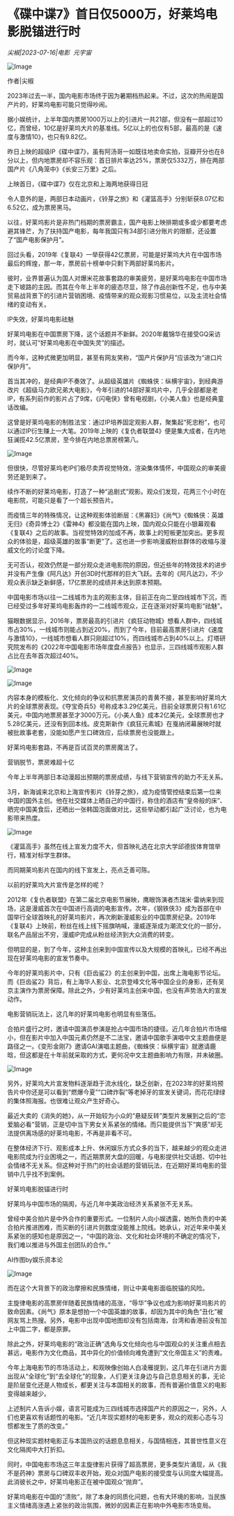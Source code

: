 # 《碟中谍7》首日仅5000万，好莱坞电影脱锚进行时

*尖椒|2023-07-16|电影 
                                                元宇宙*

![Image](https://mmbiz.qpic.cn/mmbiz_jpg/UgtzVuzhFd4f21Up0SUb4I551gEUmUUNJbpehwb7xvOeiaY4ZmqYbf6E1omwic75ZuxHibJNL5SiaNsOLwiccomuR8A/640?wx_fmt=jpeg&tp=wxpic&wxfrom=5&wx_lazy=1&wx_co=1)

作者|尖椒

2023年过去一半，国内电影市场终于因为暑期档热起来。不过，这次的热闹是国产片的，好莱坞电影可能只觉得吵闹。

据小娱统计，上半年国内票房1000万以上的引进片一共21部，但没有一部超过10亿，而曾经，10亿是好莱坞大片的基准线。5亿以上的也仅有5部，最高的是《速度与激情10》，也只有9.82亿。

昨日上映的超级IP《碟中谍7》，虽有阿汤哥一如既往地卖命实拍，豆瓣开分也在8分以上，但内地票房却不容乐观：首日排片率达25%，票房仅5332万，排在两部国产片《八角笼中》《长安三万里》之后。

上映首日，《碟中谍7》仅在北京和上海两地获得日冠

令人意外的是，两部日本动画片，《铃芽之旅》和《灌篮高手》分别斩获8.07亿和6.52亿，成为票房黑马。

以往，好莱坞影片是非热门档期的票房霸主，国产电影上映排期或多或少都要考虑避其锋芒，为了扶持国产电影，每年我国只有34部引进分账片的限额，还设置了“国产电影保护月”。

回过头看，2019年《复联4》一举获得42亿票房，可能是好莱坞大片在中国市场最后的辉煌，那一年，票房前十榜单中只剩下两部好莱坞影片。

彼时，业界普遍认为国人对爆米花故事套路的审美疲劳，是好莱坞电影在中国市场走下坡路的主因。而其在今年上半年的疲态尽显，除了作品创新性不足，也与中美贸易战背景下的引进片营销困境、疫情带来的观众观影习惯易位，以及主流社会情绪的变动有关。

IP失效，好莱坞电影祛魅

好莱坞电影在中国票房下降，这个话题并不新鲜。2020年戴锦华在接受GQ采访时，就认可“好莱坞电影在中国失灵”的描述。

而今年，这种式微更加明显，甚至有网友笑称，“国产片保护月”应该改为“进口片保护月”。

首当其冲的，是经典IP不奏效了。从超级英雄片《蜘蛛侠：纵横宇宙》，到经典游改片《超级马力欧兄弟大电影》，今年引进的14部好莱坞片中，几乎全部都是老IP，有系列前作的影片占了9席，《闪电侠》曾有电视剧，《小美人鱼》也是经典童话改编。

这曾是好莱坞电影的制胜法宝：通过IP培养固定观影人群，聚集起“死忠粉”，也可以通过IP衍生赚上一大笔。2019年上映的《复仇者联盟4》便是集大成者，在内地狂澜揽42.5亿票房，至今排在内地总票房榜第八。

![Image](https://mmbiz.qpic.cn/sz_mmbiz_jpg/Thf7MtZSy5KXDQNowpeA4TUsGueC8icf0HkmWOdCF7MqJ3Oj04kvRYpSrHkehA0jr88Qm0GCAtHJ8ROK05YZeFg/640?wx_fmt=jpeg&wxfrom=5&wx_lazy=1&wx_co=1)

但很快，尽管好莱坞老IP们极尽卖弄视觉特效，渲染集体情怀，中国观众的审美疲劳还是到来了。

续作不断的好莱坞电影，打造了一种“追剧式”观影。观众们发现，花两三个小时在电影院，可能只是看了一个超长预告片。

而疫情三年的特殊情况，让这种观影体验断层：《黑寡妇》《尚气》《蜘蛛侠：英雄无归》《奇异博士2》《雷神4》都没能在国内上映，国内观众只能在小银幕观看《复联4》之后的故事。当视觉特效的加成不再，故事上的短板更加突出。更多观众的体验是，超级英雄的故事“断更”了。这也进一步影响漫威粉丝群体的收缩与漫威文化的讨论度下降。

无可否认，视效仍然是一部分观众走进电影院的原因，但近些年的特效技术的进步并没有产生像《阿凡达》开创3D时代那样的巨大飞跃。去年的《阿凡达2》，不少观众表示缺乏新鲜感，17亿票房的成绩并未达到原本预期。

中国电影市场以往一二线城市为主的观影主体，目前正在向二至四线城市下沉，而已经受过多年好莱坞电影轰炸的一二线城市观众，正在逐渐对好莱坞电影“祛魅”。

猫眼数据显示，2016年，票房最高的引进片《疯狂动物城》想看人群中，四线城市占30%，一线城市则能占到近20%，而到了今年，目前最高票房引进片《速度与激情10》，一线城市想看人群只刚超过10%，而四线城市占到40%以上。灯塔研究院发布的《2022年中国电影市场年度盘点报告》也显示，三四线城市观影人群占比在去年首次超过40%。

![Image](https://mmbiz.qpic.cn/sz_mmbiz_jpg/Thf7MtZSy5KXDQNowpeA4TUsGueC8icf0z2Rooibes60vF7nSkRKMw7kEzwLJDcfGnRKuhKnPfcz1nRqdcnGMiaCQ/640?wx_fmt=jpeg&wxfrom=5&wx_lazy=1&wx_co=1)

![Image](https://mmbiz.qpic.cn/sz_mmbiz_jpg/Thf7MtZSy5KXDQNowpeA4TUsGueC8icf0zcU1NKGL7w7xnVRkiaU46YicVVZLYT6Q0tMX7Hv93D15L9nXGQdbp9Ng/640?wx_fmt=jpeg&wxfrom=5&wx_lazy=1&wx_co=1)

内容本身的模板化、文化倾向的争议和抗票房演员的青黄不接，甚至影响好莱坞大片的全球票房表现。《夺宝奇兵5》号称成本3.29亿美元，目前全球票房只有1.61亿美元，中国内地票房甚至才3000万元。《小美人鱼》成本2亿美元，全球票房也才5.28亿美元，还没有到回本线。皮克斯新作《疯狂元素城》在戛纳闭幕展映时就被批故事老套，没能如愿产生口碑效应，后续票房也没能跟上。

好莱坞电影套路，不再是百试百灵的票房魔法了。

营销脱节，票房难超十亿

今年上半年两部日本动漫超出预期的票房成绩，与线下营销宣传的助力不无关系。

3月，新海诚来北京和上海宣传影片《铃芽之旅》，成为疫情管控结束后第一位来中国的国外主创。他在社交媒体上晒自己的中国行，称住的酒店有“皇帝般的床”、晒完中国美食后，还晒出一张韩国泡面做对比，这些举动都引起广泛讨论，也为电影带来热度。

![Image](https://mmbiz.qpic.cn/sz_mmbiz_png/Thf7MtZSy5KXDQNowpeA4TUsGueC8icf0xgVLXyvoRSLdOyvvlwXB2p89bjJxKzvc2FW22u2V24dYczOdKicwpKg/640?wx_fmt=png&wxfrom=5&wx_lazy=1&wx_co=1)

《灌篮高手》虽然在线上宣发力度不大，但首映礼选在北京大学邱德拔体育馆举行，精准对标学生群体。

而同期莱坞影片在国内的线下宣发上，亮点乏善可陈。

以前的好莱坞大片宣传是怎样的呢？

2012年《复仇者联盟》在第二届北京电影节展映，鹰眼饰演者杰瑞米·雷纳来到现场，这是漫威首次在中国进行高调的电影宣传。次年，《钢铁侠3》成为首部在中国举行全球首映礼的好莱坞影片，再次刷新漫威影业的中国票房纪录。2019年《复联4》上映前，粉丝在线上线下摇旗呐喊，漫威逐渐成为潮流文化的一部分，联名产品层出不穷，漫威IP完成从粉丝经济到大众消费的转变。

但明显的是，到了今年，这种主创来到中国宣传以及大规模的首映礼，已经不再出现在好莱坞电影的宣发节奏中。

今年的好莱坞影片中，只有《巨齿鲨2》的主创来到中国，出席上海电影节论坛。而《巨齿鲨2》背后，有上海华人影业、北京登峰文化等中国企业的身影，还有吴京主演作为票房保障。除此之外，少有好莱坞主创来中国，也没有声势浩大的宣发动作。

电影营销玩法上，这几年的好莱坞电影也明显有些落伍。

合拍片盛行之时，邀请中国演员参演是抢占中国市场的捷径。近几年合拍片市场缩小，但在影片中加入中国元素仍然是不二法宝，邀请中国歌手演唱中文主题曲便是路径之一。《变形金刚7》邀请GAI演唱主题曲，《蜘蛛侠：纵横宇宙》就邀请鹿晗，但这都是在十年前就采取的方式，更何况中文主题曲影响力有限，并未破圈。

![Image](https://mmbiz.qpic.cn/sz_mmbiz_jpg/Thf7MtZSy5KXDQNowpeA4TUsGueC8icf0CxH6b3f3ClE4UPHibFBfClbhMF3iaqaiaHPibibogufWjdc2vickenYu5mnQ/640?wx_fmt=jpeg&wxfrom=5&wx_lazy=1&wx_co=1)

另外，好莱坞大片宣发物料逐渐趋于流水线化，缺乏创新，在2023年的好莱坞预告片中你还是可以看到“燃爆今夏”“口碑炸裂”等老掉牙的宣发关键词，而花花绿绿的集体照海报。也很难让观众产生好奇心。

最近大卖的《消失的她》，从一开始较为小众的“悬疑反转”类型片发展到之后的“恋爱脑必看”营销，正是切中当下男女关系紧张的情绪。而只能提供当下“爽感”却无法提供离场感的好莱坞电影，不再是非看不可。

在整体经济下行、观影成本上升、休闲娱乐方式众多的当下，越来越少的观众走进电影院成为行业困境之一，而近期票房大盘的回暖，与电影提供社交话题、切中社会情绪不无关系。但这种对于热门的社会话题的营销玩法，在近期好莱坞电影的营销中几乎找不到案例。

好莱坞电影脱锚进行时

好莱坞与中国市场的隔阂，与近几年中美政治经济关系紧张不无关系。

曾经中美合拍片是中外合作的重要形式。一位制片人向小娱透露，她所负责的中美合拍片推进困难，而买断的引进片则数度没能推上院线。她承认，对近年来中美关系紧张的感知也是原因之一，“中国的政治、文化和社会环境的不确定的情况下，我们难以推进与外国主创团队的合作。”

AI作图by娱乐资本论

![Image](https://mmbiz.qpic.cn/mmbiz_png/UgtzVuzhFd4f21Up0SUb4I551gEUmUUNvhqIeKdib2dA5kgtQ0ORomvyVaY9Js4o26icNqGQTWh4daJcFyhx1rKw/640?wx_fmt=png&tp=wxpic&wxfrom=5&wx_lazy=1&wx_co=1)

而在这个大背景下的政治摩擦和民族情绪，则让中美电影面临脱锚的风险。

主旋律电影的高票房伴随着民族情绪的高涨，“辱华”争议也成为影响好莱坞影片的致命因素。《尚气》原本是想拍一个中国英雄的故事，却因为其中的角色“丑化”被网友骂上热搜。另外，电影中出现中国地图却没有包括南海，台湾和香港前没有加上中国二字，都是原罪。

除此之外，好莱坞电影的“政治正确”选角与文化倾向也与中国观众的关注重点相去甚远，电影作为文化商品，其中异化的价值倾向难免遭到“文化帝国主义”的责难。

今年上海电影节的市场活动上，和观映像创始人白凌雁提到，这几年在引进片方面出现从“全球化”到“去全球化”的现象，人们更关注身边与自己息息相关的事，无论是阶层变化还是人物成长，都更关注与本国相关的故事，而有普遍价值意义的电影变得越来越少。

上述制片人告诉小娱，语言可能成为三四线城市选择国产片的原因之一，另外，人们也更喜欢有话题性的电影。“近几年现实题材的电影更多，观众的观影心态与习惯都发生了质的改变。”

但这种现实题材电影正与本国热议的话题息息相关，与国情相连，其普世性意义在文化隔阂中大打折扣。

同时，中国电影市场这三年主旋律影片获得了超高票房，更多类型片涌现，从《我不是药神》票房与口碑双丰收开始，观众对国产电影的接受度与认同度大幅提高。此消彼长之中，好莱坞电影正在被中国观众“抛弃”。

好莱坞电影在中国的“溃败”，除了本身的同质化问题，也有大环境的影响，当民族主义情绪高涨遇上紧张的政治氛围，微妙的因素正在影响中外电影市场变局。

